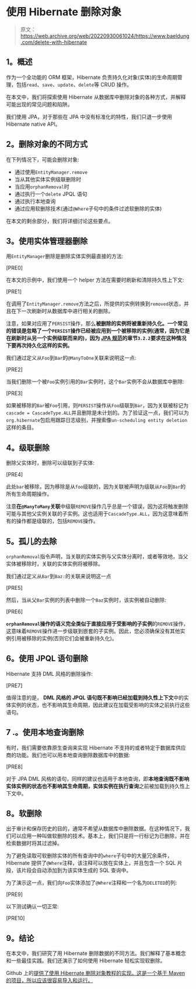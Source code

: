 # 使用 Hibernate 删除对象

> 原文：<https://web.archive.org/web/20220930061024/https://www.baeldung.com/delete-with-hibernate>

## **1。概述**

作为一个全功能的 ORM 框架，Hibernate 负责持久化对象(实体)的生命周期管理，包括`read`、`save`、`update`、`delete`等 CRUD 操作。

在本文中，我们将探索使用 Hibernate 从数据库中删除对象的各种方式，并解释可能出现的常见问题和陷阱。

我们使用 JPA，对于那些在 JPA 中没有标准化的特性，我们只退一步使用 Hibernate native API。

## **2。删除对象的不同方式**

在下列情况下，可能会删除对象:

*   通过使用`EntityManager.remove`
*   当从其他实体实例级联删除时
*   当应用`orphanRemoval`时
*   通过执行一个`delete` JPQL 语句
*   通过执行本地查询
*   通过应用软删除技术(通过`@Where`子句中的条件过滤软删除的实体)

在本文的剩余部分，我们将详细讨论这些要点。

## **3。使用实体管理器**删除

用`EntityManager`删除是删除实体实例最直接的方法:

[PRE0]

在本文的示例中，我们使用一个 helper 方法在需要时刷新和清除持久性上下文:

[PRE1]

在调用了`EntityManager.remove`方法之后，所提供的实例转换到`removed`状态，并且在下一次刷新时从数据库中进行相关的删除。

注意，如果对应用了`PERSIST`操作，那么**被删除的实例将被重新持久化。一个常见的错误是忽略了一个`PERSIST`操作已经被应用到一个被移除的实例(通常，因为它是在刷新时从另一个实例级联而来的)，因为 [JPA 规范](https://web.archive.org/web/20220628070435/https://download.oracle.com/otndocs/jcp/persistence-2_1-fr-eval-spec/index.html)的章节`3.2.2`要求在这种情况下要再次持久化这样的实例。**

我们通过定义从`Foo`到`Bar`的`@ManyToOne`关联来说明这一点:

[PRE2]

当我们删除一个被`Foo`实例引用的`Bar`实例时，这个`Bar`实例不会从数据库中删除:

[PRE3]

如果被移除的`Bar`被`Foo`引用，则`PERSIST`操作从`Foo`级联到`Bar`，因为关联被标记为`cascade = CascadeType.ALL`并且删除是未计划的。为了验证这一点，我们可以为`org.hibernate`包启用跟踪日志级别，并搜索像`un-scheduling entity deletion`这样的条目。

## **4。级联删除**

删除父实体时，删除可以级联到子实体:

[PRE4]

此处`bar`被移除，因为移除是从`foo`级联的，因为关联被声明为级联从`Foo`到`Bar`的所有生命周期操作。

注意**在`@ManyToMany`关联**中级联`REMOVE`操作几乎总是一个错误，因为这将触发删除可能与其他父实例关联的子实例。这也适用于`CascadeType.ALL`，因为这意味着所有的操作都是级联的，包括`REMOVE`操作。

## **5。孤儿的去除**

`orphanRemoval`指令声明，当关联的实体实例与父实体分离时，或者等效地，当父实体被移除时，关联的实体实例将被移除。

我们通过定义从`Bar`到`Baz:`的关联来说明这一点

[PRE5]

然后，当从父`Bar`实例的列表中删除一个`Baz`实例时，该实例被自动删除:

[PRE6]

**`orphanRemoval`操作的语义完全类似于直接应用于受影响的子实例**的`REMOVE`操作，这意味着`REMOVE`操作进一步级联到嵌套的子实例。因此，您必须确保没有其他实例引用被移除的实例(否则它们会被重新持久化)。

## **6。使用 JPQL 语句删除**

Hibernate 支持 DML 风格的删除操作:

[PRE7]

值得注意的是， **DML 风格的 JPQL 语句既不影响已经加载到持久性上下文**中的实体实例的状态，也不影响其生命周期，因此建议在加载受影响的实体之前执行这些语句。

## 7 .**。使用本地查询删除**

有时，我们需要依靠原生查询来实现 Hibernate 不支持的或者特定于数据库供应商的功能。我们也可以用本地查询删除数据库中的数据:

[PRE8]

对于 JPA DML 风格的语句，同样的建议也适用于本地查询，即**本地查询既不影响实体实例的状态也不影响其生命周期，实体实例在执行查询**之前被加载到持久性上下文中。

## **8。软删除**

出于审计和保存历史的目的，通常不希望从数据库中删除数据。在这种情况下，我们可以应用一种叫做软删除的技术。基本上，我们只是将一行标记为已删除，并在检索数据时将其过滤掉。

为了避免读取可软删除实体的所有查询中的`where`子句中的大量冗余条件，Hibernate 提供了`@Where`注释，该注释可以放在实体上，并且包含一个 SQL 片段，该片段会自动添加到为该实体生成的 SQL 查询中。

为了演示这一点，我们向`Foo`实体添加了`@Where`注释和一个名为`DELETED`的列:

[PRE9]

以下测试确认一切正常:

[PRE10]

## **9。结论**

在本文中，我们研究了用 Hibernate 删除数据的不同方法。我们解释了基本概念和一些最佳实践。我们还演示了如何使用 Hibernate 轻松实现软删除。

Github 上的[提供了使用 Hibernate 删除对象教程的实现。这是一个基于 Maven 的项目，所以应该很容易导入和运行。](https://web.archive.org/web/20220628070435/https://github.com/eugenp/tutorials/tree/master/persistence-modules/spring-hibernate-5)